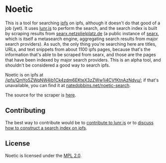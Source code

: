 # Noetic

This is a tool for searching [ipfs](https://ipfs.io) on ipfs, although it doesn't do that good of a job (yet). It uses [lunr.js](http://lunrjs.com) to perform the search, and the search index is built by scraping results from [searx.netzplielplatz.de](https://searx.netzplielplatz.de) (a public instance of [searx](https://asciimoo.github.io/searx/), which is itself a metasearch engine, aggregating search results from major search providers). As such, the only thing you're searching here are titles, URLs, and text snippets from about 1100 ipfs pages, because that's the information that's able to be scraped from searx, and those are the pages that have been indexed by major search providers. This is an alpha tool, and shouldn't be considered a good way to search ipfs.

Noetic is on ipfs at [/ipfs/QmYo5ZWqNW4ib1Ck4zdm6EKteX3zZWw1j4CVfKtnAzNdvu/](https://ipfs.io/ipfs/QmYo5ZWqNW4ib1Ck4zdm6EKteX3zZWw1j4CVfKtnAzNdvu/); if that's unavailable, you can find it at [natedobbins.net/noetic-search](https://natedobbins.net/noetic-search/).

The source for the scraper is [here](https://github.com/doesntgolf/noetic-searx-scraper).

## Contributing

The best way to contribute would be to [contribute to lunr.js](https://github.com/olivernn/lunr.js) or to [discuss how to construct a search index on ipfs](https://github.com/ipfs/archives/issues/8).

## License

Noetic is licensed under the [MPL 2.0](https://www.mozilla.org/en-US/MPL/2.0/).

